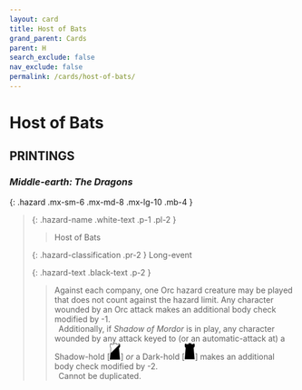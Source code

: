 ```yaml
---
layout: card
title: Host of Bats
grand_parent: Cards
parent: H
search_exclude: false
nav_exclude: false
permalink: /cards/host-of-bats/
---
```


# Host of Bats


## PRINTINGS


### _Middle-earth: The Dragons_

{: .hazard .mx-sm-6 .mx-md-8 .mx-lg-10 .mb-4 }
> {: .hazard-name .white-text .p-1 .pl-2 }
> > <div class="hazard-mp"></div>
> > <div class="card-name">Host of Bats</div>
>
> {: .hazard-classification .pr-2 }
> Long-event
>
> {: .hazard-text .black-text .p-2 }
> > Against each company, one Orc hazard creature may be played that does not count against the hazard limit. Any character wounded by an Orc attack makes an additional body check modified by -1. <br>&ensp;Additionally, if _Shadow of Mordor_ is in play, any character wounded by any attack keyed to (or an automatic-attack at) a Shadow-hold <nobr>[<img src="/assets/images/shadow-hold.svg">]</nobr> _or_ a Dark-hold <nobr>[<img src="/assets/images/dark-hold.svg">]</nobr> makes an additional body check modified by -2. <br>&ensp;Cannot be duplicated. 
>



